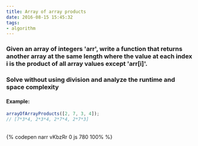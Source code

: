 ```yaml
---
title: Array of array products
date: 2016-08-15 15:45:32
tags:
- algorithm
---
```

### Given an array of integers 'arr', write a function that returns another array at the same length where the value at each index i is the product of all array values except 'arr[i]'.

### Solve without using division and analyze the runtime and space complexity

#### Example:

```javascript
arrayOfArrayProducts([2, 7, 3, 4]);
// [7*3*4, 2*3*4, 2*7*4, 2*7*3]
```

<!-- more -->

<br>{% codepen narr vKbzRr 0 js 780 100% %}

